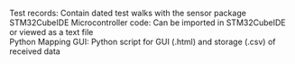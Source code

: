 Test records: Contain dated test walks with the sensor package  
STM32CubeIDE Microcontroller code: Can be imported in STM32CubeIDE or viewed as a text file  
Python Mapping GUI: Python script for GUI (.html) and storage (.csv) of received data  
